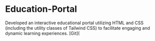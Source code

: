 # Education-Portal
Developed an interactive educational portal utilizing HTML and CSS (including the utility classes of Tailwind CSS) to facilitate engaging and dynamic learning experiences.
[Git](
